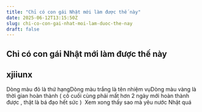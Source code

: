 ```yaml
---
title: "Chỉ có con gái Nhật mới làm được thế này"
date: 2025-06-12T13:15:50Z
slug: chi-co-con-gai-nhat-moi-lam-duoc-the-nay
draft: false
---
```


## Chỉ có con gái Nhật mới làm được thế này

## xjiiunx

​Dòng màu đỏ là thứ hạng​Dòng màu trắng là tên nhiệm vụ​Dòng màu vàng là thời gian hoàn thành​ ( cô cuối cùng phải mất hơn 2 ngày mới hoàn thành được  , thật là bá đạo hết sức )​ ​​ ​Xem xong thấy sao mà yêu nước Nhật quá ​